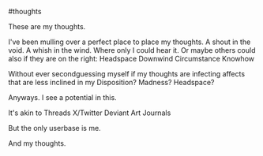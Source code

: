#thoughts

These are my thoughts. 

I've been mulling over a 
perfect place to place my thoughts. 
A shout in the void. 
A whish in the wind. 
Where only I could hear it.
Or maybe others could also if they are on the
right: 
Headspace
Downwind
Circumstance
Knowhow

Without ever secondguessing myself
if my thoughts are infecting affects
that are less inclined in my
Disposition?
Madness?
Headspace?

Anyways. I see a potential in this.

It's akin to
Threads
X/Twitter
Deviant Art Journals

But the only userbase is me.

And my thoughts.
